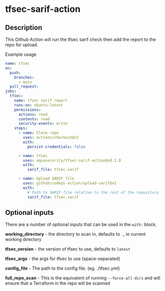 # tfsec-sarif-action

## Description

This Github Action will run the tfsec sarif check then add the report to the repo for upload.

Example usage

```yaml
name: tfsec
on:
  push:
    branches:
      - main
  pull_request:
jobs:
  tfsec:
    name: tfsec sarif report
    runs-on: ubuntu-latest
    permissions:
      actions: read
      contents: read
      security-events: write
    steps:
      - name: Clone repo
        uses: actions/checkout@v2
        with:
          persist-credentials: false

      - name: tfsec
        uses: aquasecurity/tfsec-sarif-action@v0.1.0
        with:
          sarif_file: tfsec.sarif          

      - name: Upload SARIF file
        uses: github/codeql-action/upload-sarif@v1
        with:
          # Path to SARIF file relative to the root of the repository
          sarif_file: tfsec.sarif         
```

## Optional inputs
There are a number of optional inputs that can be used in the `with:` block.

**working_directory** - the directory to scan in, defaults to `.`, ie current working directory

**tfsec_version** - the version of tfsec to use, defaults to `latest`

**tfsec_args** - the args for tfsec to use (space-separated)

**config_file** - The path to the config file. (eg. ./tfsec.yml)

**full_repo_scan** - This is the equivalent of running `--force-all-dirs` and will ensure that a Terraform in the repo will be scanned
